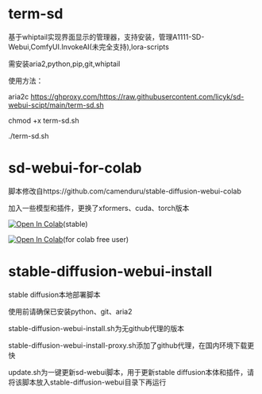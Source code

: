 # term-sd
基于whiptail实现界面显示的管理器，支持安装，管理A1111-SD-Webui,ComfyUI.InvokeAI(未完全支持),lora-scripts

需安装aria2,python,pip,git,whiptail

使用方法：

aria2c https://ghproxy.com/https://raw.githubusercontent.com/licyk/sd-webui-scipt/main/term-sd.sh

chmod +x term-sd.sh

./term-sd.sh

# sd-webui-for-colab

脚本修改自https://github.com/camenduru/stable-diffusion-webui-colab

加入一些模型和插件，更换了xformers、cuda、torch版本

[![Open In Colab](https://colab.research.google.com/assets/colab-badge.svg)](https://colab.research.google.com/github/licyk/sd-webui-scipt/blob/main/stable_diffusion_webui_colab.ipynb)(stable)

[![Open In Colab](https://colab.research.google.com/assets/colab-badge.svg)](https://colab.research.google.com/github/licyk/sd-webui-scipt/blob/main/fast_stable_diffusion.ipynb)(for  colab free user)

# stable-diffusion-webui-install

stable diffusion本地部署脚本

使用前请确保已安装python、git、aria2

stable-diffusion-webui-install.sh为无github代理的版本

stable-diffusion-webui-install-proxy.sh添加了github代理，在国内环境下载更快

update.sh为一键更新sd-webui脚本，用于更新stable diffusion本体和插件，请将该脚本放入stable-diffusion-webui目录下再运行
